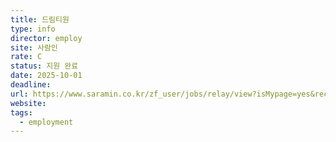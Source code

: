 ```yaml
---
title: 드림티원
type: info
director: employ
site: 사람인
rate: C
status: 지원 완료
date: 2025-10-01
deadline:
url: https://www.saramin.co.kr/zf_user/jobs/relay/view?isMypage=yes&rec_idx=51783484&recommend_ids=eJxNj8sRAzEIQ6vJHcRPnLeQ7b%2BLeJyM8Y03SEiEEt3Ql6qfekKLmV4LZWOHa13oioxBCMIWYiOFuE7RUzzOtt2afbzsoNsl1tYcNFjZ1SqcdTAlUgbbAujx6gqWEa%2BBenWm06dVoBqzTdGdK%2F9cxO%2F9L0LdQA0%3D&view_type=quick_complete&gz=1&t_ref_scnid=811&t_ref_content=SRI_050_APPLY-Q_AVA_RCT&t_ref=complete_layer&referNonce=dd62d07498fe5a821c54&relayNonce=6330aef2b9dcd3f35e0e&immediately_apply_layer_open=n#seq=0
website:
tags:
  - employment
---
```







